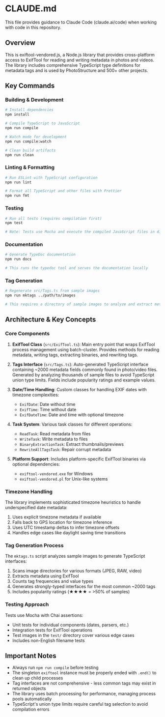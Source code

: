 # CLAUDE.md

This file provides guidance to Claude Code (claude.ai/code) when working with code in this repository.

## Overview

This is exiftool-vendored.js, a Node.js library that provides cross-platform access to ExifTool for reading and writing metadata in photos and videos. The library includes comprehensive TypeScript type definitions for metadata tags and is used by PhotoStructure and 500+ other projects.

## Key Commands

### Building & Development

```bash
# Install dependencies
npm install

# Compile TypeScript to JavaScript
npm run compile

# Watch mode for development
npm run compile:watch

# Clean build artifacts
npm run clean
```

### Linting & Formatting

```bash
# Run ESLint with TypeScript configuration
npm run lint

# Format all TypeScript and other files with Prettier
npm run fmt
```

### Testing

```bash
# Run all tests (requires compilation first)
npm test

# Note: Tests use Mocha and execute the compiled JavaScript files in dist/
```

### Documentation

```bash
# Generate TypeDoc documentation
npm run docs

# This runs the typedoc tool and serves the documentation locally
```

### Tag Generation

```bash
# Regenerate src/Tags.ts from sample images
npm run mktags ../path/to/images

# This requires a directory of sample images to analyze and extract metadata tags
```

## Architecture & Key Concepts

### Core Components

1. **ExifTool Class** (`src/ExifTool.ts`): Main entry point that wraps ExifTool process management using batch-cluster. Provides methods for reading metadata, writing tags, extracting binaries, and rewriting tags.

2. **Tags Interface** (`src/Tags.ts`): Auto-generated TypeScript interface containing ~2000 metadata fields commonly found in photo/video files. Generated by analyzing thousands of sample files to avoid TypeScript union type limits. Fields include popularity ratings and example values.

3. **Date/Time Handling**: Custom classes for handling EXIF dates with timezone complexities:

   - `ExifDate`: Date without time
   - `ExifTime`: Time without date
   - `ExifDateTime`: Date and time with optional timezone

4. **Task System**: Various task classes for different operations:

   - `ReadTask`: Read metadata from files
   - `WriteTask`: Write metadata to files
   - `BinaryExtractionTask`: Extract thumbnails/previews
   - `RewriteAllTagsTask`: Repair corrupt metadata

5. **Platform Support**: Includes platform-specific ExifTool binaries via optional dependencies:
   - `exiftool-vendored.exe` for Windows
   - `exiftool-vendored.pl` for Unix-like systems

### Timezone Handling

The library implements sophisticated timezone heuristics to handle underspecified date metadata:

1. Uses explicit timezone metadata if available
2. Falls back to GPS location for timezone inference
3. Uses UTC timestamp deltas to infer timezone offsets
4. Handles edge cases like daylight saving time transitions

### Tag Generation Process

The `mktags.ts` script analyzes sample images to generate TypeScript interfaces:

1. Scans image directories for various formats (JPEG, RAW, video)
2. Extracts metadata using ExifTool
3. Counts tag frequencies and value types
4. Generates strongly-typed interfaces for the most common ~2000 tags
5. Includes popularity ratings (★★★★ = >50% of samples)

### Testing Approach

Tests use Mocha with Chai assertions:

- Unit tests for individual components (dates, parsers, etc.)
- Integration tests for ExifTool operations
- Test images in the `test/` directory cover various edge cases
- Includes non-English filename tests

## Important Notes

- Always run `npm run compile` before testing
- The singleton `exiftool` instance must be properly ended with `.end()` to clean up child processes
- Tag interfaces are not comprehensive - less common tags may exist in returned objects
- The library uses batch processing for performance, managing process pools automatically
- TypeScript's union type limits require careful tag selection to avoid compilation errors
